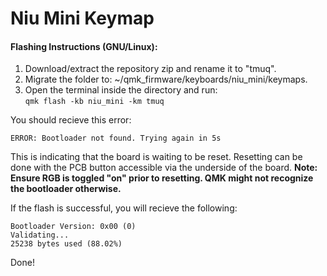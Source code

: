 # Niu Mini Keymap

#### Flashing Instructions (GNU/Linux):
1. Download/extract the repository zip and rename it to "tmuq".
2. Migrate the folder to: ~/qmk_firmware/keyboards/niu_mini/keymaps. 
3. Open the terminal inside the directory and run:\
`qmk flash -kb niu_mini -km tmuq`

You should recieve this error:
```
ERROR: Bootloader not found. Trying again in 5s
```
This is indicating that the board is waiting to be reset. Resetting can
be done with the PCB button accessible via the underside of the board.
**Note: Ensure RGB is toggled "on" prior to resetting. QMK might not recognize the bootloader otherwise.**

If the flash is successful, you will recieve the following:
```
Bootloader Version: 0x00 (0)  
Validating...  
25238 bytes used (88.02%)  
```
Done!
